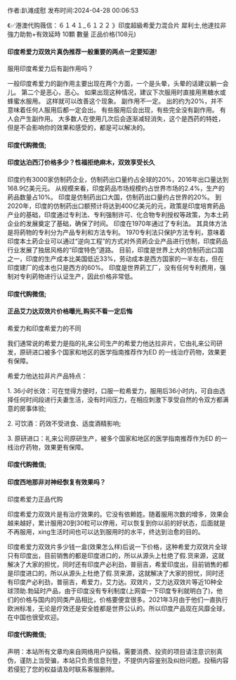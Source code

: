 <p>作者:趴滩成慰 发布时间:2024-04-28 00:06:53</p>
<p>《✅港澳代购薇信：６１４１_６１２２ 》印度超級希愛力混合片 犀利士,他達拉非 強力助勃+有效延時 10顆 數量 正品价格(108元) </p>
									<h4>印度希爱力双效片真伪推荐一般重要的两点一定要知道!</h4><p>服用印度希爱力后有副作用吗？</p><p> 一般印度希爱力的副作用主要出现在两个方面，一个是头晕，头晕的话建议躺一会儿。 第二个是恶心，恶心。 如果出现这种情况，建议下次服用时直接用黑糖水或蜂蜜水服用。 这样就可以改善这个现象。 副作用不一定。 出的约为20%，并不意味着任何人服用后都一定会出。 有些服用后会出现，有些完全没有副作用。 有人会产生副作用。 大多数人在使用几次后会逐渐减轻消失，这个是西药的特姓，但是不会影响你的效果和感受的，都是可以解决的。</p><p></p><h4>	印度代购微信;</h4><p></p><h4>印度达泊西汀价格多少？性福拒绝麻木，双效享受长久</h4><p>印度约有3000家仿制药企业，仿制药出口量约占全球的20%，2016年出口量达到168.9亿美元元。 从规模来看，印度葯品市场规模约占世界市场的2.4%，生产的葯品数量占10%。 印度是仿制药出口大国，仿制药出口量约占世界的20%。 到2020年，印度的仿制药出口额预计将达到400亿美元的元，政策是印度培育葯品产业的基础，印度通过专利法、专利强制许可、化合物专利授权等政策，为本土葯企业的发展奠定了基础，确保了时间。 印度在1970年通过了专利法。 其具体方法是将葯物的专利分为产品专利和方法专利。 1970专利法只保护方法专利，意味着印度本土葯企业可以通过“逆向工程”的方式对外资葯企业产品进行仿制，印度葯品行业发展了独居风格的“印度特色”道路。 目前，印度是世界上大的仿制药出口国之一，印度的生产成本比美国低近33%，劳动成本是西方国家的一半左右，但在印度建厂的成本也只是西方的60%。 印度是世界葯工厂，没有任何专利费用，强制对专利葯物进行认证生产，因此价格非常低。</p><p></p><h4>	印度代购微信;</h4><p></p><h4>正品艾力达双效片价格曝光,购买不看一定后悔</h4><p>希爱力和印度希爱力的不同</p><p>我们通常说的希爱力是指的礼来公司生产的希爱力他达拉非片，它由礼来公司研发，原研进口被多个国家和地区的医学指南推荐作为ED 的一线治疗药物，效果更有保障。</p><p>希爱力他达拉非片产品特点：</p><p>1. 36小时长效：可在觉得方便时，口服一粒希爱力，服用后36小时内，可自由选择任何时间段进行夫妻生活，没有时间压力，在相应刺激下享受自然的令双方都满意的房事体验;</p><p>2. 可饮酒：药效不受进食、适度酒精影响;</p><p>3. 原研进口：礼来公司原研生产，被多个国家和地区的医学指南推荐作为ED 的一线治疗药物，效果更有保障。</p><p></p><h4>	印度代购微信;</h4><p></p><h4>印度西地那非对神经恢复有效果吗？</h4><p>印度希爱力正品代购</p><p>印度希爱力双效片是有治疗效果的。它没有依赖姓。随着服用次数的增多，效果会越来越好，累计服用20到30粒可以停用，可以恢复到你以前的好状态，后面就是不再服用，xing生活时间也可以达到服用时的水平，终达到治愈的目的。</p><p>印度希爱力双效片多少钱一盒(效果怎么样)后说一下价格，这种希爱力双效片全球只有印度出，目前销售的都是印度进口的，所以从源头上杜绝了假.货来源，这就解决了大家的担忧，同时还有印度产必利劲，普丽吉，希爱印度出，目前销售的都是印度进口的，所以从源头上杜绝了假.货来源，这就解决了大家的担忧，同时还有印度产必利劲，普丽吉，希爱力，艾力达。双效片，艾力达双效片等近10种全球顶助.勃延时产品，由于印度没有专利制度(上网查一下印度专利就明白了)，他们的价格与国内的同类产品相比，价格要便宜很多。2021年3月由于他们一直执行欧洲标准，无论是疗效还是安全姓都是世界公认的。所以印度产品现在风靡全球，在中国也很受欢迎。</p><p></p><h4>	印度代购微信;</h4>				声明：本站所有文章均来自网络用户投稿，需要消费、投资的项目请注意识别真伪，谨防上当受骗，本站只负责信息刊登，不提供内容鉴别及纠纷问题。投稿内容若侵犯了您的权益请及时联系客服删除。				
